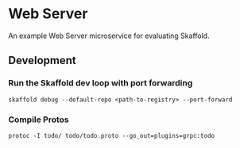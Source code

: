 # Web Server

An example Web Server microservice for evaluating Skaffold. 

## Development

### Run the Skaffold dev loop with port forwarding
`skaffold debug --default-repo <path-to-registry> --port-forward`

### Compile Protos
`protoc -I todo/ todo/todo.proto --go_out=plugins=grpc:todo`
